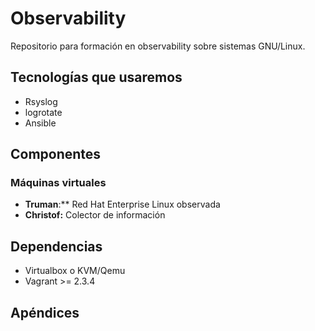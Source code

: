 # Observability

Repositorio para formación en observability sobre sistemas GNU/Linux.

## Tecnologías que usaremos
* Rsyslog
* logrotate
* Ansible

## Componentes
### Máquinas virtuales
* **Truman**:** Red Hat Enterprise Linux observada
* **Christof:** Colector de información

## Dependencias
* Virtualbox o KVM/Qemu
* Vagrant >= 2.3.4

## Apéndices
